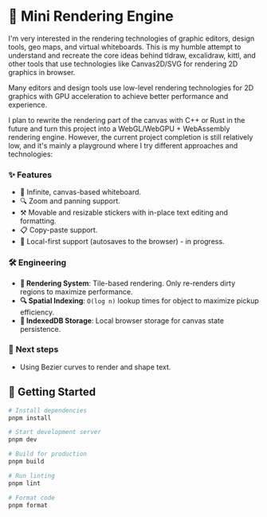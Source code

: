 # 🎨 Mini Rendering Engine

I'm very interested in the rendering technologies of graphic editors, design tools, geo maps, and virtual whiteboards. This is my humble attempt to understand and recreate the core ideas behind tldraw, excalidraw, kittl, and other tools that use technologies like Canvas2D/SVG for rendering 2D graphics in browser.

Many editors and design tools use low-level rendering technologies for 2D graphics with GPU acceleration to achieve better performance and experience.

I plan to rewrite the rendering part of the canvas with C++ or Rust in the future and turn this project into a WebGL/WebGPU + WebAssembly rendering engine. However, the current project completion is still relatively low, and it's mainly a playground where I try different approaches and technologies:

### ✨ **Features**

- 🎨&nbsp;Infinite, canvas-based whiteboard.
- 🔍&nbsp;Zoom and panning support.
- ⚒️&nbsp;Movable and resizable stickers with in-place text editing and formatting.
- 📋&nbsp;Copy-paste support.
- 💾&nbsp;Local-first support (autosaves to the browser) - in progress.

### 🛠️ **Engineering**

- **🎨&nbsp;Rendering System**: Tile-based rendering. Only re-renders dirty regions to maximize performance.
- **🔍&nbsp;Spatial Indexing**: `O(log n)` lookup times for object to maximize pickup efficiency.
- **💾&nbsp;IndexedDB Storage**: Local browser storage for canvas state persistence.

### 🚀 **Next steps**

- Using Bezier curves to render and shape text.

## 🚦 **Getting Started**

```bash
# Install dependencies
pnpm install

# Start development server
pnpm dev

# Build for production
pnpm build

# Run linting
pnpm lint

# Format code
pnpm format
```
